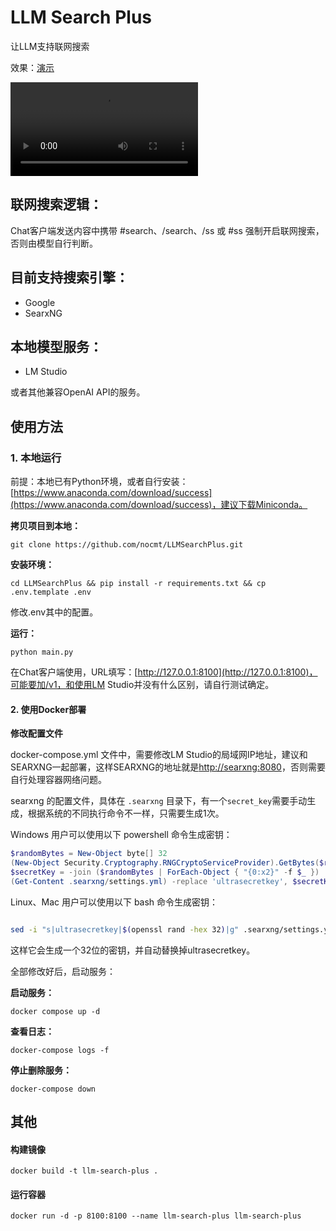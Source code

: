 # LLM Search Plus

让LLM支持联网搜索

效果：[演示](./演示.mp4)


<video src="./演示.mp4" controls></video>


## 联网搜索逻辑：

Chat客户端发送内容中携带 #search、/search、/ss 或 #ss 强制开启联网搜索，否则由模型自行判断。

## 目前支持搜索引擎：

- Google
- SearxNG

## 本地模型服务：

- LM Studio

或者其他兼容OpenAI API的服务。

## 使用方法

### 1. 本地运行

前提：本地已有Python环境，或者自行安装：[https://www.anaconda.com/download/success](https://www.anaconda.com/download/success)，建议下载Miniconda。

**拷贝项目到本地：**

    git clone https://github.com/nocmt/LLMSearchPlus.git

**安装环境：**

    cd LLMSearchPlus && pip install -r requirements.txt && cp .env.template .env

修改.env其中的配置。

**运行：**

    python main.py


在Chat客户端使用，URL填写：[http://127.0.0.1:8100](http://127.0.0.1:8100)，可能要加/v1，和使用LM Studio并没有什么区别，请自行测试确定。


#### 2. 使用Docker部署

**修改配置文件**

docker-compose.yml 文件中，需要修改LM Studio的局域网IP地址，建议和SEARXNG一起部署，这样SEARXNG的地址就是[http://searxng:8080](http://searxng:8080)，否则需要自行处理容器网络问题。


searxng 的配置文件，具体在 `.searxng` 目录下，有一个`secret_key`需要手动生成，根据系统的不同执行命令不一样，只需要生成1次。


Windows 用户可以使用以下 powershell 命令生成密钥：


```powershell
$randomBytes = New-Object byte[] 32
(New-Object Security.Cryptography.RNGCryptoServiceProvider).GetBytes($randomBytes)
$secretKey = -join ($randomBytes | ForEach-Object { "{0:x2}" -f $_ })
(Get-Content .searxng/settings.yml) -replace 'ultrasecretkey', $secretKey | Set-Content .searxng/settings.yml
```

Linux、Mac 用户可以使用以下 bash 命令生成密钥：

```bash

sed -i "s|ultrasecretkey|$(openssl rand -hex 32)|g" .searxng/settings.yml

```


这样它会生成一个32位的密钥，并自动替换掉ultrasecretkey。


全部修改好后，启动服务：



**启动服务：**

    docker compose up -d


**查看日志：**

    docker-compose logs -f

**停止删除服务：**

    docker-compose down


## 其他

#### 构建镜像

    docker build -t llm-search-plus .

#### 运行容器

    docker run -d -p 8100:8100 --name llm-search-plus llm-search-plus
